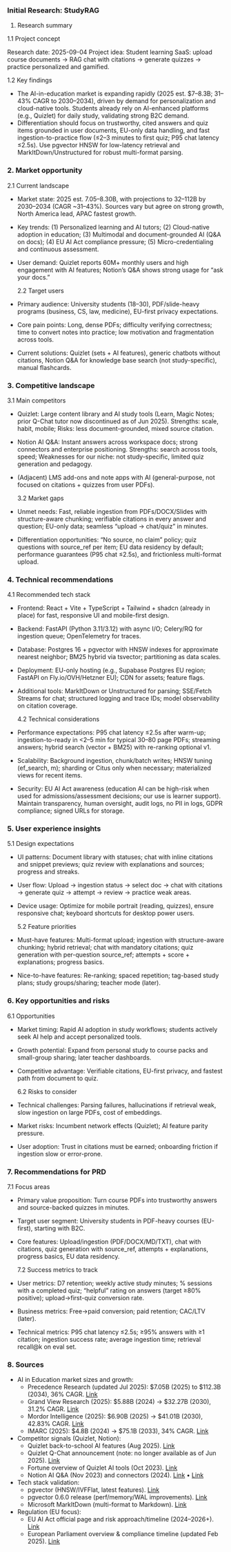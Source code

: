 ### Initial Research: StudyRAG

1. Research summary

1.1 Project concept

Research date: 2025-09-04
Project idea: Student learning SaaS: upload course documents → RAG chat with citations → generate quizzes → practice personalized and gamified.

1.2 Key findings

- The AI-in-education market is expanding rapidly (2025 est. $7–8.3B; 31–43% CAGR to 2030–2034), driven by demand for personalization and cloud-native tools. Students already rely on AI-enhanced platforms (e.g., Quizlet) for daily study, validating strong B2C demand.
- Differentiation should focus on trustworthy, cited answers and quiz items grounded in user documents, EU-only data handling, and fast ingestion-to-practice flow (≤2–3 minutes to first quiz; P95 chat latency ≤2.5s). Use pgvector HNSW for low-latency retrieval and MarkItDown/Unstructured for robust multi-format parsing.

### 2. Market opportunity

2.1 Current landscape

- Market state: 2025 est. $7.05–$8.30B, with projections to $32–$112B by 2030–2034 (CAGR ~31–43%). Sources vary but agree on strong growth, North America lead, APAC fastest growth.
- Key trends: (1) Personalized learning and AI tutors; (2) Cloud-native adoption in education; (3) Multimodal and document-grounded AI (Q&A on docs); (4) EU AI Act compliance pressure; (5) Micro-credentialing and continuous assessment.
- User demand: Quizlet reports 60M+ monthly users and high engagement with AI features; Notion’s Q&A shows strong usage for “ask your docs.”

  2.2 Target users

- Primary audience: University students (18–30), PDF/slide-heavy programs (business, CS, law, medicine), EU-first privacy expectations.
- Core pain points: Long, dense PDFs; difficulty verifying correctness; time to convert notes into practice; low motivation and fragmentation across tools.
- Current solutions: Quizlet (sets + AI features), generic chatbots without citations, Notion Q&A for knowledge base search (not study-specific), manual flashcards.

### 3. Competitive landscape

3.1 Main competitors

- Quizlet: Large content library and AI study tools (Learn, Magic Notes; prior Q-Chat tutor now discontinued as of Jun 2025). Strengths: scale, habit, mobile; Risks: less document-grounded, mixed source citation.
- Notion AI Q&A: Instant answers across workspace docs; strong connectors and enterprise positioning. Strengths: search across tools, speed; Weaknesses for our niche: not study-specific, limited quiz generation and pedagogy.
- (Adjacent) LMS add-ons and note apps with AI (general-purpose, not focused on citations + quizzes from user PDFs).

  3.2 Market gaps

- Unmet needs: Fast, reliable ingestion from PDFs/DOCX/Slides with structure-aware chunking; verifiable citations in every answer and question; EU-only data; seamless “upload → chat/quiz” in minutes.
- Differentiation opportunities: “No source, no claim” policy; quiz questions with source_ref per item; EU data residency by default; performance guarantees (P95 chat ≤2.5s), and frictionless multi-format upload.

### 4. Technical recommendations

4.1 Recommended tech stack

- Frontend: React + Vite + TypeScript + Tailwind + shadcn (already in place) for fast, responsive UI and mobile-first design.
- Backend: FastAPI (Python 3.11/3.12) with async I/O; Celery/RQ for ingestion queue; OpenTelemetry for traces.
- Database: Postgres 16 + pgvector with HNSW indexes for approximate nearest neighbor; BM25 hybrid via tsvector; partitioning as data scales.
- Deployment: EU-only hosting (e.g., Supabase Postgres EU region; FastAPI on Fly.io/OVH/Hetzner EU); CDN for assets; feature flags.
- Additional tools: MarkItDown or Unstructured for parsing; SSE/Fetch Streams for chat; structured logging and trace IDs; model observability on citation coverage.

  4.2 Technical considerations

- Performance expectations: P95 chat latency ≤2.5s after warm-up; ingestion-to-ready in <2–5 min for typical 30–80 page PDFs; streaming answers; hybrid search (vector + BM25) with re-ranking optional v1.
- Scalability: Background ingestion, chunk/batch writes; HNSW tuning (ef_search, m); sharding or Citus only when necessary; materialized views for recent items.
- Security: EU AI Act awareness (education AI can be high-risk when used for admissions/assessment decisions; our use is learner support). Maintain transparency, human oversight, audit logs, no PII in logs, GDPR compliance; signed URLs for storage.

### 5. User experience insights

5.1 Design expectations

- UI patterns: Document library with statuses; chat with inline citations and snippet previews; quiz review with explanations and sources; progress and streaks.
- User flow: Upload → ingestion status → select doc → chat with citations → generate quiz → attempt → review → practice weak areas.
- Device usage: Optimize for mobile portrait (reading, quizzes), ensure responsive chat; keyboard shortcuts for desktop power users.

  5.2 Feature priorities

- Must-have features: Multi-format upload; ingestion with structure-aware chunking; hybrid retrieval; chat with mandatory citations; quiz generation with per-question source_ref; attempts + score + explanations; progress basics.
- Nice-to-have features: Re-ranking; spaced repetition; tag-based study plans; study groups/sharing; teacher mode (later).

### 6. Key opportunities and risks

6.1 Opportunities

- Market timing: Rapid AI adoption in study workflows; students actively seek AI help and accept personalized tools.
- Growth potential: Expand from personal study to course packs and small-group sharing; later teacher dashboards.
- Competitive advantage: Verifiable citations, EU-first privacy, and fastest path from document to quiz.

  6.2 Risks to consider

- Technical challenges: Parsing failures, hallucinations if retrieval weak, slow ingestion on large PDFs, cost of embeddings.
- Market risks: Incumbent network effects (Quizlet); AI feature parity pressure.
- User adoption: Trust in citations must be earned; onboarding friction if ingestion slow or error-prone.

### 7. Recommendations for PRD

7.1 Focus areas

- Primary value proposition: Turn course PDFs into trustworthy answers and source-backed quizzes in minutes.
- Target user segment: University students in PDF-heavy courses (EU-first), starting with B2C.
- Core features: Upload/ingestion (PDF/DOCX/MD/TXT), chat with citations, quiz generation with source_ref, attempts + explanations, progress basics, EU data residency.

  7.2 Success metrics to track

- User metrics: D7 retention; weekly active study minutes; % sessions with a completed quiz; “helpful” rating on answers (target ≥80% positive); upload→first-quiz conversion rate.
- Business metrics: Free→paid conversion; paid retention; CAC/LTV (later).
- Technical metrics: P95 chat latency ≤2.5s; ≥95% answers with ≥1 citation; ingestion success rate; average ingestion time; retrieval recall@k on eval set.

### 8. Sources

- AI in Education market sizes and growth:
  - Precedence Research (updated Jul 2025): $7.05B (2025) to $112.3B (2034), 36% CAGR. [Link](https://www.precedenceresearch.com/ai-in-education-market)
  - Grand View Research (2025): $5.88B (2024) → $32.27B (2030), 31.2% CAGR. [Link](https://www.grandviewresearch.com/industry-analysis/artificial-intelligence-ai-education-market-report)
  - Mordor Intelligence (2025): $6.90B (2025) → $41.01B (2030), 42.83% CAGR. [Link](https://www.mordorintelligence.com/industry-reports/ai-in-education-market)
  - IMARC (2025): $4.8B (2024) → $75.1B (2033), 34% CAGR. [Link](https://www.imarcgroup.com/ai-in-education-market)
- Competitor signals (Quizlet, Notion):
  - Quizlet back-to-school AI features (Aug 2025). [Link](https://www.prnewswire.com/news-releases/quizlet-launches-new-ai-powered-experience-for-back-to-school-302521126.html)
  - Quizlet Q-Chat announcement (note: no longer available as of Jun 2025). [Link](https://quizlet.com/blog/meet-q-chat)
  - Fortune overview of Quizlet AI tools (Oct 2023). [Link](https://fortune.com/education/articles/quizlet-ai-powered-tools-q-chat-magic-notes-quick-summary-gpt/)
  - Notion AI Q&A (Nov 2023) and connectors (2024). [Link](https://www.notion.com/blog/introducing-q-and-a) • [Link](https://www.notion.com/releases/2024-09-25)
- Tech stack validation:
  - pgvector (HNSW/IVFFlat, latest features). [Link](https://github.com/pgvector/pgvector)
  - pgvector 0.6.0 release (perf/memory/WAL improvements). [Link](https://www.postgresql.org/about/news/pgvector-060-released-2799/)
  - Microsoft MarkItDown (multi-format to Markdown). [Link](https://github.com/microsoft/markitdown)
- Regulation (EU focus):
  - EU AI Act official page and risk approach/timeline (2024–2026+). [Link](https://digital-strategy.ec.europa.eu/en/policies/regulatory-framework-ai)
  - European Parliament overview & compliance timeline (updated Feb 2025). [Link](https://www.europarl.europa.eu/topics/en/article/20230601STO93804/eu-ai-act-first-regulation-on-artificial-intelligence)
